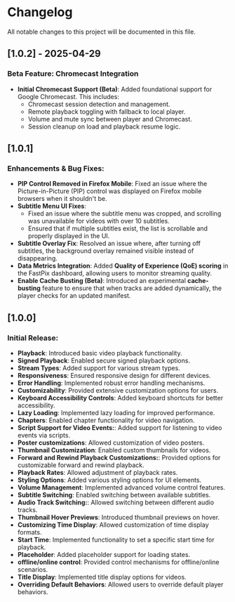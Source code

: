 # Changelog

All notable changes to this project will be documented in this file.

## [1.0.2] - 2025-04-29

### Beta Feature: Chromecast Integration

- **Initial Chromecast Support (Beta)**: Added foundational support for Google Chromecast. This includes:
  - Chromecast session detection and management.
  - Remote playback toggling with fallback to local player.
  - Volume and mute sync between player and Chromecast.
  - Session cleanup on load and playback resume logic.

## [1.0.1]

### Enhancements & Bug Fixes:

- **PIP Control Removed in Firefox Mobile**: Fixed an issue where the Picture-in-Picture (PIP) control was displayed on Firefox mobile browsers when it shouldn't be.
- **Subtitle Menu UI Fixes**:
  - Fixed an issue where the subtitle menu was cropped, and scrolling was unavailable for videos with over 10 subtitles.
  - Ensured that if multiple subtitles exist, the list is scrollable and properly displayed in the UI.
- **Subtitle Overlay Fix**: Resolved an issue where, after turning off subtitles, the background overlay remained visible instead of disappearing.
- **Data Metrics Integration**: Added **Quality of Experience (QoE) scoring** in the FastPix dashboard, allowing users to monitor streaming quality.
- **Enable Cache Busting (Beta)**: Introduced an experimental **cache-busting** feature to ensure that when tracks are added dynamically, the player checks for an updated manifest.

## [1.0.0]

### Initial Release:

- **Playback**: Introduced basic video playback functionality.
- **Signed Playback**: Enabled secure signed playback options.
- **Stream Types**: Added support for various stream types.
- **Responsiveness**: Ensured responsive design for different devices.
- **Error Handling**: Implemented robust error handling mechanisms.
- **Customizability**: Provided extensive customization options for users.
- **Keyboard Accessibility Controls**: Added keyboard shortcuts for better accessibility.
- **Lazy Loading**: Implemented lazy loading for improved performance.
- **Chapters**: Enabled chapter functionality for video navigation.
- **Script Support for Video Events:**: Added support for listening to video events via scripts.
- **Poster customizations**: Allowed customization of video posters.
- **Thumbnail Customization**: Enabled custom thumbnails for videos.
- **Forward and Rewind Playback Customizations:**: Provided options for customizable forward and rewind playback.
- **Playback Rates**: Allowed adjustment of playback rates.
- **Styling Options**: Added various styling options for UI elements.
- **Volume Management**: Implemented advanced volume control features.
- **Subtitle Switching**: Enabled switching between available subtitles.
- **Audio Track Switching:**: Allowed switching between different audio tracks.
- **Thumbnail Hover Previews**: Introduced thumbnail previews on hover.
- **Customizing Time Display**: Allowed customization of time display formats.
- **Start Time**: Implemented functionality to set a specific start time for playback.
- **Placeholder**: Added placeholder support for loading states.
- **offline/online control**: Provided control mechanisms for offline/online scenarios.
- **Title Display**: Implemented title display options for videos.
- **Overriding Default Behaviors**: Allowed users to override default player behaviors.
